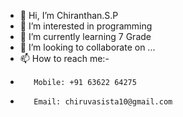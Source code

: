 - 👋 Hi, I’m Chiranthan.S.P
- 👀 I’m interested in programming
- 🌱 I’m currently learning 7 Grade
- 💞️ I’m looking to collaborate on ...
- 📫 How to reach me:-
-        Mobile: +91 63622 64275
-        Email: chiruvasista10@gmail.com

<!---
ChiranthanSP/ChiranthanSP is a ✨ special ✨ repository because its `README.md` (this file) appears on your GitHub profile.
You can click the Preview link to take a look at your changes.
--->
